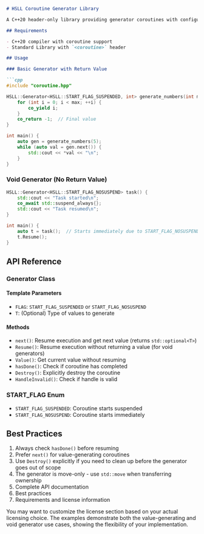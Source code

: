 ```markdown
# HSLL Coroutine Generator Library

A C++20 header-only library providing generator coroutines with configurable suspension behavior.

## Requirements

- C++20 compiler with coroutine support
- Standard Library with `<coroutine>` header

## Usage

### Basic Generator with Return Value

```cpp
#include "coroutine.hpp"

HSLL::Generator<HSLL::START_FLAG_SUSPENDED, int> generate_numbers(int max) {
    for (int i = 0; i < max; ++i) {
        co_yield i;
    }
    co_return -1;  // Final value
}

int main() {
    auto gen = generate_numbers(5);
    while (auto val = gen.next()) {
        std::cout << *val << "\n";
    }
}
```

### Void Generator (No Return Value)

```cpp
HSLL::Generator<HSLL::START_FLAG_NOSUSPEND> task() {
    std::cout << "Task started\n";
    co_await std::suspend_always{};
    std::cout << "Task resumed\n";
}

int main() {
    auto t = task();  // Starts immediately due to START_FLAG_NOSUSPEND
    t.Resume();
}
```

## API Reference

### Generator Class

#### Template Parameters
- `FLAG`: `START_FLAG_SUSPENDED` or `START_FLAG_NOSUSPEND`
- `T`: (Optional) Type of values to generate

#### Methods
- `next()`: Resume execution and get next value (returns `std::optional<T>`)
- `Resume()`: Resume execution without returning a value (for void generators)
- `Value()`: Get current value without resuming
- `hasDone()`: Check if coroutine has completed
- `Destroy()`: Explicitly destroy the coroutine
- `HandleInvalid()`: Check if handle is valid

### START_FLAG Enum
- `START_FLAG_SUSPENDED`: Coroutine starts suspended
- `START_FLAG_NOSUSPEND`: Coroutine starts immediately

## Best Practices

1. Always check `hasDone()` before resuming
2. Prefer `next()` for value-generating coroutines
3. Use `Destroy()` explicitly if you need to clean up before the generator goes out of scope
4. The generator is move-only - use `std::move` when transferring ownership
3. Complete API documentation
4. Best practices
5. Requirements and license information

You may want to customize the license section based on your actual licensing choice. The examples demonstrate both the value-generating and void generator use cases, showing the flexibility of your implementation.
